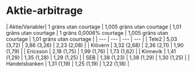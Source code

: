 # Aktie-arbitrage


| Aktie/Variabler| 1 gräns utan courtage | 1,005 gräns utan courtage | 1,01 gräns utan courtage | 1 gräns 0,0006% courtage | 1,005 gräns utan courtage | 1,01 gräns utan courtage |
| --- | --- | --- | --- |
| Tele2 | 5,03 (3,72) | 3,86 (3,26) | 2,23 (2,08) |
| Klövern | 3,32 (2,68) | 2,36 (2,11) | 1,90 (1,79) |
| Ericsson | 2,18 (1,75) | 1,99 (1,76) | 1,73 (1,62) |
| Kinnevik | 1,41 (1,29) | 1,35 (1,28) | 1,29 (1,25) |
| SEB | 1,38 (1,23) | 1,38 (1,29) | 1,30 (1,25) |
| Handelsbanken | 1,31 (1,19) | 1,25 (1,19) | 1,22 (1,18) |
